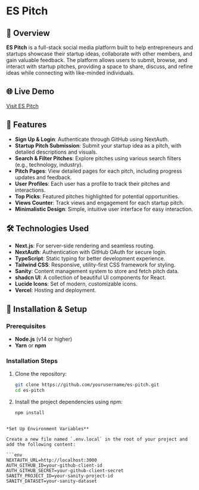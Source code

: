 # ES Pitch

## 🚀 Overview

**ES Pitch** is a full-stack social media platform built to help entrepreneurs and startups showcase their startup ideas, collaborate with other members, and gain valuable feedback. The platform allows users to submit, browse, and interact with startup pitches, providing a space to share, discuss, and refine ideas while connecting with like-minded individuals.

## 🌐 Live Demo

[Visit ES Pitch](https://es-pitch.vercel.app)

## 🎯 Features

- **Sign Up & Login**: Authenticate through GitHub using NextAuth.
- **Startup Pitch Submission**: Submit your startup idea as a pitch, with detailed descriptions and visuals.
- **Search & Filter Pitches**: Explore pitches using various search filters (e.g., technology, industry).
- **Pitch Pages**: View detailed pages for each pitch, including progress updates and feedback.
- **User Profiles**: Each user has a profile to track their pitches and interactions.
- **Top Picks**: Featured pitches highlighted for potential opportunities.
- **Views Counter**: Track views and engagement for each startup pitch.
- **Minimalistic Design**: Simple, intuitive user interface for easy interaction.

## 🛠️ Technologies Used

- **Next.js**: For server-side rendering and seamless routing.
- **NextAuth**: Authentication with GitHub OAuth for secure login.
- **TypeScript**: Static typing for better development experience.
- **Tailwind CSS**: Responsive, utility-first CSS framework for styling.
- **Sanity**: Content management system to store and fetch pitch data.
- **shadcn UI**: A collection of beautiful UI components for React.
- **Lucide Icons**: Set of modern, customizable icons.
- **Vercel**: Hosting and deployment.

## 📱 Installation & Setup

### Prerequisites

- **Node.js** (v14 or higher)
- **Yarn** or **npm**

### Installation Steps

1. Clone the repository:

   ```bash
   git clone https://github.com/yourusername/es-pitch.git
   cd es-pitch

2. Install the project dependencies using npm:

   ```bash
   npm install
```

*Set Up Environment Variables**

Create a new file named `.env.local` in the root of your project and add the following content:

```env
NEXTAUTH_URL=http://localhost:3000
AUTH_GITHUB_ID=your-github-client-id
AUTH_GITHUB_SECRET=your-github-client-secret
SANITY_PROJECT_ID=your-sanity-project-id
SANITY_DATASET=your-sanity-dataset
`````````
